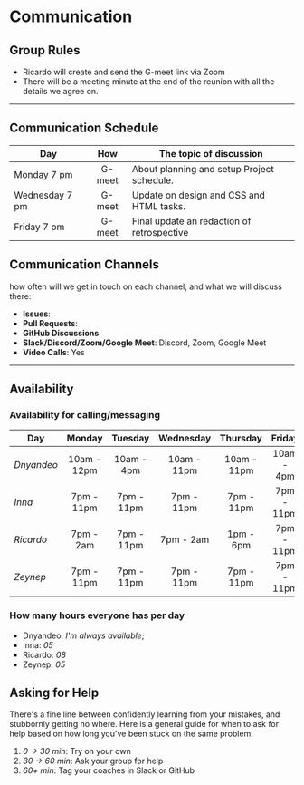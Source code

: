 # Communication

## Group Rules

<!-- any general rules you'd like to set for your group? -->

- Ricardo will create and send the G-meet link via Zoom
- There will be a meeting minute at the end of the reunion with all the details
  we agree on.

---

## Communication Schedule

| Day            |  How   | The topic of discussion                    |
| -------------- | :----: | ------------------------------------------ |
| Monday 7 pm    | G-meet | About planning and setup Project schedule. |
| Wednesday 7 pm | G-meet | Update on design and CSS and HTML tasks.   |
| Friday 7 pm    | G-meet | Final update an redaction of retrospective |

## Communication Channels

how often will we get in touch on each channel, and what we will discuss there:

- **Issues**:
- **Pull Requests**:
- **GitHub Discussions**
- **Slack/Discord/Zoom/Google Meet**: Discord, Zoom, Google Meet
- **Video Calls**: Yes

---

## Availability

### Availability for calling/messaging

| Day        |   Monday    |  Tuesday   |  Wednesday  |  Thursday   |   Friday   |  Saturday   |
| ---------- | :---------: | :--------: | :---------: | :---------: | :--------: | :---------: |
| _Dnyandeo_ | 10am - 12pm | 10am - 4pm | 10am - 11pm | 10am - 11pm | 10am - 4pm | 10am - 11pm |
| _Inna_     | 7pm - 11pm  | 7pm - 11pm | 7pm - 11pm  | 7pm - 11pm  | 7pm - 11pm | 7pm - 11pm  |
| _Ricardo_  |  7pm - 2am  | 7pm - 11pm |  7pm - 2am  |  1pm - 6pm  | 7pm - 11pm | 7pm - 11pm  |
| _Zeynep_   | 7pm - 11pm  | 7pm - 11pm | 7pm - 11pm  | 7pm - 11pm  | 7pm - 11pm | 7pm - 11pm  |

### How many hours everyone has per day

- Dnyandeo: _I'm always available_;
- Inna: _05_
- Ricardo: _08_
- Zeynep: _05_

## Asking for Help

There's a fine line between confidently learning from your mistakes, and
stubbornly getting no where. Here is a general guide for when to ask for help
based on how long you've been stuck on the same problem:

1. _0 -> 30 min_: Try on your own
2. _30 -> 60 min_: Ask your group for help
3. _60+ min_: Tag your coaches in Slack or GitHub
